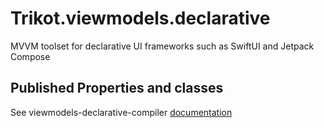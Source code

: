 # Trikot.viewmodels.declarative

MVVM toolset for declarative UI frameworks such as SwiftUI and Jetpack Compose

## Published Properties and classes

See viewmodels-declarative-compiler [documentation](https://github.com/mirego/trikot/tree/master/trikot-viewmodels-declarative-compiler)
